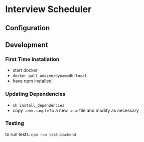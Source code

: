 # Interview Scheduler

## Configuration

## Development

### First Time Installation
- start docker
- `docker pull amazon/dynamodb-local`
- have npm installed

### Updating Dependencies
- `sh install_dependencies`
- copy `.env.sample` to a new `.env` file and modify as necessary

### Testing
to run tests:
`npm run test:backend`
